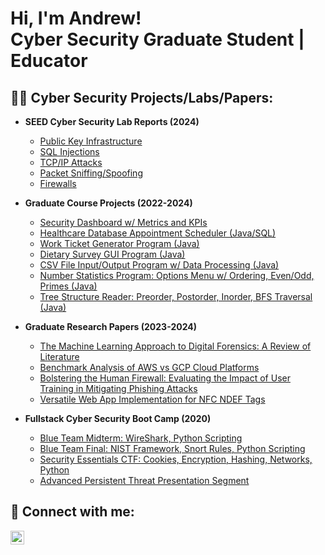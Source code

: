 <h1>Hi, I'm Andrew! <br/> Cyber Security Graduate Student</a> | Educator</a></h1>

<h2>👨‍💻 Cyber Security Projects/Labs/Papers: </h2>

- <b>SEED Cyber Security Lab Reports (2024)</b>
  - [Public Key Infrastructure]()
  - [SQL Injections]()
  - [TCP/IP Attacks]()
  - [Packet Sniffing/Spoofing]()
  - [Firewalls]()

- <b>Graduate Course Projects (2022-2024)</b>
  - [Security Dashboard w/ Metrics and KPIs](https://github.com/ajsimon1818/UNF-Graduate-Projects/blob/main/Security%20Dashboard.pdf)
  - [Healthcare Database Appointment Scheduler (Java/SQL)](https://github.com/ajsimon1818/UNF-Graduate-Projects/blob/main/Main.java)
  - [Work Ticket Generator Program (Java)](https://github.com/ajsimon1818/UNF-Graduate-Projects/tree/main/Work%20Order)
  - [Dietary Survey GUI Program (Java)](https://github.com/ajsimon1818/UNF-Graduate-Projects/tree/main/Dietary%20Survey%20Form)
  - [CSV File Input/Output Program w/ Data Processing (Java)](https://github.com/ajsimon1818/UNF-Graduate-Projects/blob/main/Project2_N00695969.java)
  - [Number Statistics Program: Options Menu w/ Ordering, Even/Odd, Primes (Java)](https://github.com/ajsimon1818/UNF-Graduate-Projects/blob/main/Project1_n00695969.java)
  - [Tree Structure Reader: Preorder, Postorder, Inorder, BFS Traversal (Java)](https://github.com/ajsimon1818/UNF-Graduate-Projects/blob/main/assign3.java)
 
- <b>Graduate Research Papers (2023-2024)</b>
  - [The Machine Learning Approach to Digital Forensics: A Review of Literature](https://github.com/ajsimon1818/UNF-Graduate-Papers/blob/main/The%20Machine%20Learning%20Approach%20to%20Digital%20Forensics%20A%20Review%20of%20Literature.pdf)
  - [Benchmark Analysis of AWS vs GCP Cloud Platforms](https://github.com/ajsimon1818/UNF-Graduate-Papers/blob/main/Benchmark%20and%20Analysis%20of%20AWS%20and%20GCP%20Cloud%20Platforms.pdf)
  - [Bolstering the Human Firewall: Evaluating the Impact of User Training in Mitigating Phishing Attacks](https://github.com/ajsimon1818/UNF-Graduate-Papers/blob/main/Bolstering_the_Human_Firewall__Evaluating_the_Impact_of_User_Training_in_Mitigating_Phishing_Attacks.pdf)
  - [Versatile Web App Implementation for NFC NDEF Tags](https://github.com/ajsimon1818/UNF-Graduate-Papers/blob/main/NFC%20Report.pdf)

- <b>Fullstack Cyber Security Boot Camp (2020)</b>
  - [Blue Team Midterm: WireShark, Python Scripting](https://github.com/joshmadakor1/Algorithms-Practice)
  - [Blue Team Final: NIST Framework, Snort Rules, Python Scripting]()
  - [Security Essentials CTF: Cookies, Encryption, Hashing, Networks, Python]()
  - [Advanced Persistent Threat Presentation Segment](https://www.youtube.com/watch?v=d2kA157Sk_U)

<h2> 🤳 Connect with me:</h2>

[<img align="left" alt="JoshMadakor | LinkedIn" width="22px" src="https://cdn.jsdelivr.net/npm/simple-icons@v3/icons/linkedin.svg" />][linkedin]


[linkedin]: https://www.linkedin.com/in/andrew-s1mon/

<!--
**joshmadakor1/joshmadakor1** is a ✨ _special_ ✨ repository because its `README.md` (this file) appears on your GitHub profile.

Here are some ideas to get you started:

- 🔭 I’m currently working on ...
- 🌱 I’m currently learning ...
- 👯 I’m looking to collaborate on ...
- 🤔 I’m looking for help with ...
- 💬 Ask me about ...
- 📫 How to reach me: ...
- 😄 Pronouns: ...
- ⚡ Fun fact: ...
-->
